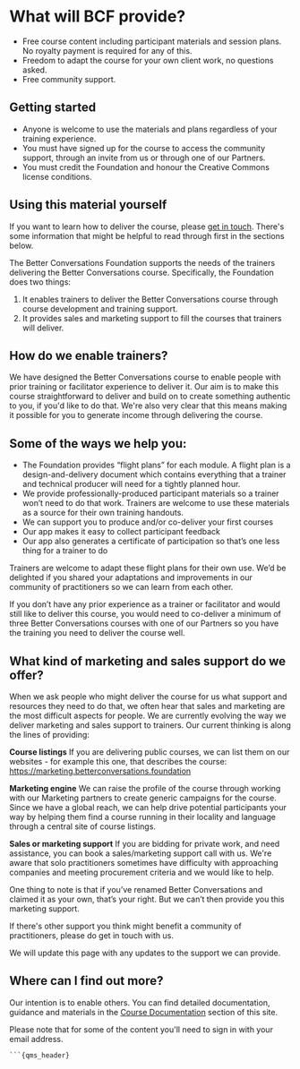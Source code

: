 # What will BCF provide?

- Free course content including participant materials and session plans. 
  No royalty payment is required for any of this.
- Freedom to adapt the course for your own client work, no questions asked.
- Free community support.

## Getting started

- Anyone is welcome to use the materials and plans regardless of your 
  training experience. 
- You must have signed up for the course to access the community support, 
  through an invite from us or through one of our Partners.
- You must credit the Foundation and honour the Creative Commons license conditions. 

## Using this material yourself


If you want to learn how to deliver the course, please [get in touch](mailto:hello@betterconversations.foundation). There's some information that might be helpful to read through first in the sections below.

The Better Conversations Foundation supports the needs of the trainers delivering the Better Conversations course. Specifically, the Foundation does two things:

1. It enables trainers to deliver the Better Conversations course through course development and training support.
2. It provides sales and marketing support to fill the courses that trainers will deliver.

## How do we enable trainers?

We have designed the Better Conversations course to enable people with prior training or facilitator experience to deliver it. Our aim is to make this course straightforward to deliver and build on to create something authentic to you, if you'd like to do that. We're also very clear that this means making it possible for you to generate income through delivering the course.

## Some of the ways we help you:

- The Foundation provides “flight plans” for each module. A flight plan is a design-and-delivery document which contains everything that a trainer and technical producer will need for a tightly planned hour.
- We provide professionally-produced participant materials so a trainer won’t need to do that work. Trainers are welcome to use these materials as a source for their own training handouts.
- We can support you to produce and/or co-deliver your first courses
- Our app makes it easy to collect participant feedback
- Our app also generates a certificate of participation so that’s one less thing for a trainer to do

Trainers are welcome to adapt these flight plans for their own use. We’d be delighted if you shared your adaptations and improvements in our community of practitioners so we can learn from each other.

If you don’t have any prior experience as a trainer or facilitator and would still like to deliver this course, you would need to co-deliver a minimum of three Better Conversations courses with one of our Partners so you have the training you need to deliver the course well.

## What kind of marketing and sales support do we offer?

When we ask people who might deliver the course for us what support and resources they need to do that, we often hear that sales and marketing are the most difficult aspects for people. We are currently evolving the way we deliver marketing and sales support to trainers. Our current thinking is along the lines of providing:

**Course listings** If you are delivering public courses, we can list them on our websites - for example this one, that describes the course: https://marketing.betterconversations.foundation

**Marketing engine** We can raise the profile of the course through working with our Marketing partners to create generic campaigns for the course. Since we have a global reach, we can help drive potential participants your way by helping them find a course running in their locality and language through a central site of course listings.

**Sales or marketing support** If you are bidding for private work, and need assistance, you can book a sales/marketing support call with us. We're aware that solo practitioners sometimes have difficulty with approaching companies and meeting procurement criteria and we would like to help.

One thing to note is that if you’ve renamed Better Conversations and claimed it as your own, that’s your right. But we can’t then provide you this marketing support.

If there's other support you think might benefit a community of practitioners, please do get in touch with us.

We will update this page with any updates to the support we can provide.

## Where can I find out more?

Our intention is to enable others. You can find detailed documentation, guidance and materials in the
[Course Documentation](https://betterconversations.foundation/course/index.html)
section of this site.

Please note that for some of the content you'll need to sign in with your email address.


```{dropdown} Controlled Document Details
```{qms_header}
